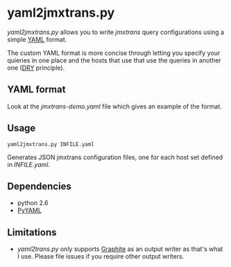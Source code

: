 # yaml2jmxtrans.py #
_yaml2jmxtrans.py_ allows you to write _jmxtrans_ query configurations
using a simple [YAML][YAML] format.

The custom YAML format is more concise through letting you specify
your quieries in one place and the hosts that use that use the queries
in another one ([DRY][DRY] principle).

YAML format
----------
Look at the _jmxtrans-demo.yaml_ file which gives an example of the
format.

Usage
----------
    yaml2jmxtrans.py INFILE.yaml
    
Generates JSON jmxtrans configuration files, one for each host set
defined in _INFILE.yaml_.

Dependencies
----------
* python 2.6
* [PyYAML][PyYAML]

Limitations
----------
* _yaml2trans.py_ only supports [Graphite][Graphite] as an output
  writer as that's what I use. Please file issues if you require
  other output writers.

[YAML]: http://yaml.org/
[PyYAML]: http://pyyaml.org/
[DRY]: http://de.wikipedia.org/wiki/Don%E2%80%99t_repeat_yourself
[Graphite]: http://graphite.wikidot.com/
